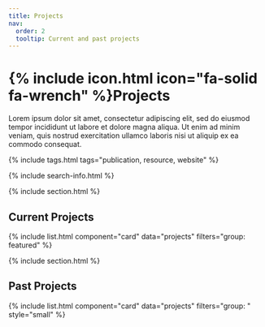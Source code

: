 ```yaml
---
title: Projects
nav:
  order: 2
  tooltip: Current and past projects
---
```


# {% include icon.html icon="fa-solid fa-wrench" %}Projects

Lorem ipsum dolor sit amet, consectetur adipiscing elit, sed do eiusmod tempor incididunt ut labore et dolore magna aliqua.
Ut enim ad minim veniam, quis nostrud exercitation ullamco laboris nisi ut aliquip ex ea commodo consequat.

{% include tags.html tags="publication, resource, website" %}

{% include search-info.html %}

{% include section.html %}

## Current Projects

{% include list.html component="card" data="projects" filters="group: featured" %}

{% include section.html %}

## Past Projects

{% include list.html component="card" data="projects" filters="group: " style="small" %}
